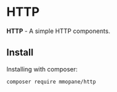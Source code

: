 # HTTP

**HTTP** - A simple HTTP components.

## Install
Installing with composer:
```
composer require mmopane/http
```